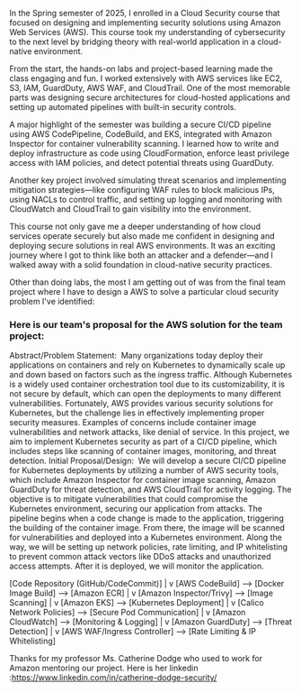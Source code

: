 In the Spring semester of 2025, I enrolled in a Cloud Security course that focused on designing and implementing security solutions using Amazon Web Services (AWS). This course took my understanding of cybersecurity to the next level by bridging theory with real-world application in a cloud-native environment.

From the start, the hands-on labs and project-based learning made the class engaging and fun. I worked extensively with AWS services like EC2, S3, IAM, GuardDuty, AWS WAF, and CloudTrail. One of the most memorable parts was designing secure architectures for cloud-hosted applications and setting up automated pipelines with built-in security controls.

A major highlight of the semester was building a secure CI/CD pipeline using AWS CodePipeline, CodeBuild, and EKS, integrated with Amazon Inspector for container vulnerability scanning. I learned how to write and deploy infrastructure as code using CloudFormation, enforce least privilege access with IAM policies, and detect potential threats using GuardDuty.

Another key project involved simulating threat scenarios and implementing mitigation strategies—like configuring WAF rules to block malicious IPs, using NACLs to control traffic, and setting up logging and monitoring with CloudWatch and CloudTrail to gain visibility into the environment.

This course not only gave me a deeper understanding of how cloud services operate securely but also made me confident in designing and deploying secure solutions in real AWS environments. It was an exciting journey where I got to think like both an attacker and a defender—and I walked away with a solid foundation in cloud-native security practices.

Other than doing labs, the most I am getting out of was from the final team project where I have to design a AWS to solve a particular cloud security problem I've identified:

### Here is our team's proposal for the AWS solution for the team project:
Abstract/Problem Statement: 
Many organizations today deploy their applications on containers and rely on Kubernetes to dynamically scale up and down based on factors such as the ingress traffic. Although Kubernetes is a widely used container orchestration tool due to its customizability, it is not secure by default, which can open the deployments to many different vulnerabilities. Fortunately, AWS provides various security solutions for Kubernetes, but the challenge lies in effectively implementing proper security measures. Examples of concerns include container image vulnerabilities and network attacks, like denial of service. In this project, we aim to implement Kubernetes security as part of a CI/CD pipeline, which includes steps like scanning of container images, monitoring, and threat detection.
Initial Proposal/Design: 
We will develop a secure CI/CD pipeline for Kubernetes deployments by utilizing a number of AWS security tools, which include Amazon Inspector for container image scanning, Amazon GuardDuty for threat detection, and AWS CloudTrail for activity logging. The objective is to mitigate vulnerabilities that could compromise the Kubernetes environment, securing our application from attacks. The pipeline begins when a code change is made to the application, triggering the building of the container image. From there, the image will be scanned for vulnerabilities and deployed into a Kubernetes environment. Along the way, we will be setting up network policies, rate limiting, and IP whitelisting to prevent common attack vectors like DDoS attacks and unauthorized access attempts. After it is deployed, we will monitor the application. 


[Code Repository (GitHub/CodeCommit)]
        |
        v
[AWS CodeBuild] --> [Docker Image Build] --> [Amazon ECR]
        |
        v
[Amazon Inspector/Trivy] --> [Image Scanning]
        |
        v
[Amazon EKS] --> [Kubernetes Deployment]
        |
        v
[Calico Network Policies] --> [Secure Pod Communication]
        |
        v
[Amazon CloudWatch] --> [Monitoring & Logging]
        |
        v
[Amazon GuardDuty] --> [Threat Detection]
        |
        v
[AWS WAF/Ingress Controller] --> [Rate Limiting & IP Whitelisting]

Thanks for my professor Ms. Catherine Dodge who used to work for Amazon mentoring our project. Here is her linkedin :https://www.linkedin.com/in/catherine-dodge-security/


